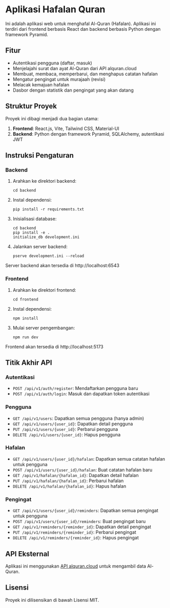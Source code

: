 # Aplikasi Hafalan Quran

Ini adalah aplikasi web untuk menghafal Al-Quran (Hafalan). Aplikasi ini terdiri dari frontend berbasis React dan backend berbasis Python dengan framework Pyramid.

## Fitur

- Autentikasi pengguna (daftar, masuk)
- Menjelajahi surat dan ayat Al-Quran dari API alquran.cloud
- Membuat, membaca, memperbarui, dan menghapus catatan hafalan
- Mengatur pengingat untuk murajaah (revisi)
- Melacak kemajuan hafalan
- Dasbor dengan statistik dan pengingat yang akan datang

## Struktur Proyek

Proyek ini dibagi menjadi dua bagian utama:

1.  **Frontend**: React.js, Vite, Tailwind CSS, Material-UI
2.  **Backend**: Python dengan framework Pyramid, SQLAlchemy, autentikasi JWT

## Instruksi Pengaturan

### Backend

1.  Arahkan ke direktori backend:
    ```
    cd backend
    ```

2.  Instal dependensi:
    ```
    pip install -r requirements.txt
    ```

3.  Inisialisasi database:
    ```
    cd backend
    pip install -e .
    initialize_db development.ini
    ```

4.  Jalankan server backend:
    ```
    pserve development.ini --reload
    ```

Server backend akan tersedia di http://localhost:6543

### Frontend

1.  Arahkan ke direktori frontend:
    ```
    cd frontend
    ```

2.  Instal dependensi:
    ```
    npm install
    ```

3.  Mulai server pengembangan:
    ```
    npm run dev
    ```

Frontend akan tersedia di http://localhost:5173

## Titik Akhir API

### Autentikasi
- `POST /api/v1/auth/register`: Mendaftarkan pengguna baru
- `POST /api/v1/auth/login`: Masuk dan dapatkan token autentikasi

### Pengguna
- `GET /api/v1/users`: Dapatkan semua pengguna (hanya admin)
- `GET /api/v1/users/{user_id}`: Dapatkan detail pengguna
- `PUT /api/v1/users/{user_id}`: Perbarui pengguna
- `DELETE /api/v1/users/{user_id}`: Hapus pengguna

### Hafalan
- `GET /api/v1/users/{user_id}/hafalan`: Dapatkan semua catatan hafalan untuk pengguna
- `POST /api/v1/users/{user_id}/hafalan`: Buat catatan hafalan baru
- `GET /api/v1/hafalan/{hafalan_id}`: Dapatkan detail hafalan
- `PUT /api/v1/hafalan/{hafalan_id}`: Perbarui hafalan
- `DELETE /api/v1/hafalan/{hafalan_id}`: Hapus hafalan

### Pengingat
- `GET /api/v1/users/{user_id}/reminders`: Dapatkan semua pengingat untuk pengguna
- `POST /api/v1/users/{user_id}/reminders`: Buat pengingat baru
- `GET /api/v1/reminders/{reminder_id}`: Dapatkan detail pengingat
- `PUT /api/v1/reminders/{reminder_id}`: Perbarui pengingat
- `DELETE /api/v1/reminders/{reminder_id}`: Hapus pengingat

## API Eksternal

Aplikasi ini menggunakan [API alquran.cloud](https://alquran.cloud/api) untuk mengambil data Al-Quran.

## Lisensi

Proyek ini dilisensikan di bawah Lisensi MIT.